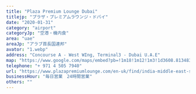 ```yaml
---
title: "Plaza Premium Lounge Dubai"
titlejp: "プラザ・プレミアムラウンジ・ドバイ"
date: "2020-01-31"
category: "airport"
categoryJp: "空港・機内食"
area: "uae"
areaJp: "アラブ首長国連邦"
avator: "1.webp"
address: "Concourse A - West WIng, Terminal3 - Dubai U.A.E"
map: "https://www.google.com/maps/embed?pb=!1m18!1m12!1m3!1d3608.813483593167!2d55.370078879446254!3d25.24320638395376!2m3!1f0!2f0!3f0!3m2!1i1024!2i768!4f13.1!3m3!1m2!1s0x3e5f5dfc39e74a9d%3A0x6d53bcc4bba6b197!2sPlaza%20Premium%20Lounge%20Dubai!5e0!3m2!1sja!2sau!4v1669165091731!5m2!1sja!2sau"
telephone: "+ 971 4 505 7940"
url: "https://www.plazapremiumlounge.com/en-uk/find/india-middle-east-south-africa/united-arab-emirates/dubai/dubai-international-airport/international-departures-terminal-three?utm_source=google&utm_medium=organic&utm_campaign=mybusiness&utm_content=DXBT3IntDep"
businessHour: "毎日営業　24時間営業"
others: ""
---
```

